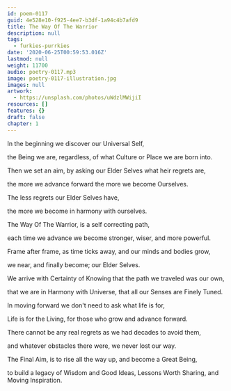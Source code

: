 ```yaml
---
id: poem-0117
guid: 4e528e10-f925-4ee7-b3df-1a94c4b7afd9
title: The Way Of The Warrior
description: null
tags:
  - furkies-purrkies
date: '2020-06-25T00:59:53.016Z'
lastmod: null
weight: 11700
audio: poetry-0117.mp3
image: poetry-0117-illustration.jpg
images: null
artwork:
  - https://unsplash.com/photos/uWdzlMWijiI
resources: []
features: {}
draft: false
chapter: 1
---
```


In the beginning we discover our Universal Self,

the Being we are, regardless, of what Culture or Place we are born into.

Then we set an aim, by asking our Elder Selves what heir regrets are,

the more we advance forward the more we become Ourselves.

The less regrets our Elder Selves have,

the more we become in harmony with ourselves.

The Way Of The Warrior, is a self correcting path,

each time we advance we become stronger, wiser, and more powerful.

Frame after frame, as time ticks away, and our minds and bodies grow,

we near, and finally become; our Elder Selves.

We arrive with Certainty of Knowing that the path we traveled was our own,

that we are in Harmony with Universe, that all our Senses are Finely Tuned.

In moving forward we don't need to ask what life is for,

Life is for the Living, for those who grow and advance forward.

There cannot be any real regrets as we had decades to avoid them,

and whatever obstacles there were, we never lost our way.

The Final Aim, is to rise all the way up, and become a Great Being,

to build a legacy of Wisdom and Good Ideas, Lessons Worth Sharing, and Moving Inspiration.
